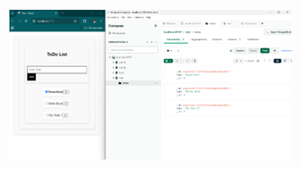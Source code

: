 ![image alt](https://github.com/BhagyaDidulanka/Mern-Stack-todo-app/blob/b4d5b96ed6a8c53602d2bb9fd4d47c50d1c265a4/Screenshot%202024-11-15%20222454.png)

